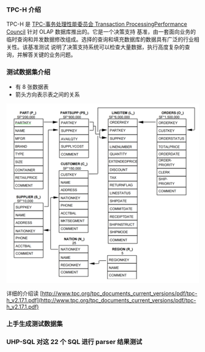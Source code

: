 ### TPC-H 介绍

TPC-H 是 [TPC-事务处理性能委员会 Transaction ProcessingPerformance Council](http://tpc.org) 针对 OLAP 数据库推出的。它是一个决策支持
基准，由一套面向业务的临时查询和并发数据修改组成。选择的查询和填充数据库的数据具有广泛的行业相关性。该基准测试
说明了决策支持系统可以检查大量数据，执行高度复杂的查询，并解答关键的业务问题。

### 测试数据集介绍

- 有 8 张数据表
- 箭头方向表示表之间的关系

![tpch_data](../../figures/tpch.png)

详细的介绍读 [http://www.tpc.org/tpc_documents_current_versions/pdf/tpc-h_v2.17.1.pdf](http://www.tpc.org/tpc_documents_current_versions/pdf/tpc-h_v2.17.1.pdf)

### 上手生成测试数据集



### UHP-SQL 对这 22 个 SQL 进行 parser 结果测试

